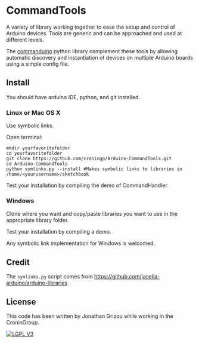 # CommandTools

A variety of library working together to ease the setup and control of Arduino devices. Tools are generic and can be approached and used at different levels.

The [commanduino](https://github.com/croningp/commanduino) python library complement these tools by allowing automatic discovery and instantiation of devices on multiple Arduino boards using a simple config file.


## Install

You should have arduino IDE, python, and git installed.

### Linux or Mac OS X

Use symbolic links.

Open terminal:

```shell
mkdir yourfavoritefolder
cd yourfavoritefolder
git clone https://github.com/croningp/Arduino-CommandTools.git
cd Arduino-CommandTools
python symlinks.py --install #Makes symbolic links to libraries in /home/<yourusername>/sketchbook
```

Test your installation by compiling the demo of CommandHandler.

### Windows

Clone where you want and copy/paste libraries you want to use in the appropriate library folder.

Test your installation by compiling a demo.

Any symbolic link implementation for Windows is welcomed.


## Credit

The ```symlinks.py``` script comes from https://github.com/janelia-arduino/arduino-libraries

## License

This code has been written by Jonathan Grizou while working in the CroninGroup.

[![LGPL V3](http://www.gnu.org/graphics/lgplv3-147x51.png)](http://www.gnu.org/licenses/lgpl-3.0.en.html)
